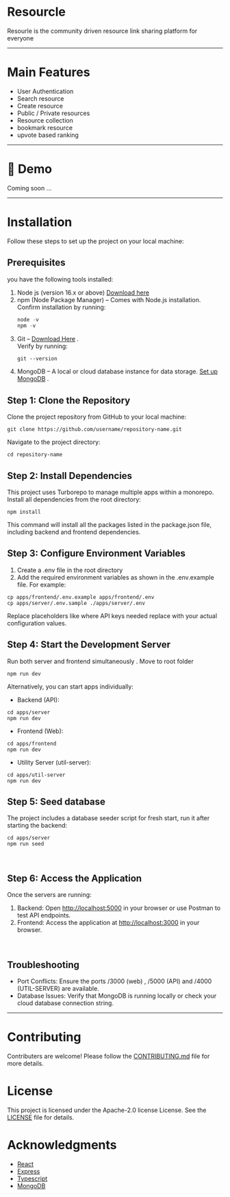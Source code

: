 # Resourcle
Resourle is the community driven resource link sharing platform for everyone


***

# Main Features

* User Authentication
* Search resource
* Create resource
* Public / Private resources
* Resource collection
* bookmark resource
* upvote based ranking

***

# 📑 Demo

Coming soon ...

***

# Installation

Follow these steps to set up the project on your local machine:

## Prerequisites

you have the following tools installed:

1. Node js (version 16.x or above) [Download here](https://nodejs.org/en)
2. npm (Node Package Manager) – Comes with Node.js installation.\
   Confirm installation by running:
   ```typescript bash
   node -v
   npm -v
   ```
3. Git – [Download Here](https://git-scm.com/) .\
   Verify by running:
   ```Text bash
   git --version
   ```
4. MongoDB – A local or cloud database instance for data storage. [Set up MongoDB](https://www.mongodb.com/docs/manual/installation/) .

## Step 1: Clone the Repository

Clone the project repository from GitHub to your local machine:

```Text bash
git clone https://github.com/username/repository-name.git
```

Navigate to the project directory:

```
cd repository-name
```

## Step 2: Install Dependencies

This project uses Turborepo to manage multiple apps within a monorepo. Install all dependencies from the root directory:

```Text bash
npm install
```

This command will install all the packages listed in the package.json file, including backend and frontend dependencies.

## Step 3: Configure Environment Variables

1. Create a .env file in the root directory
2. Add the required environment variables as shown in the .env.example file. For example:

```Text bash
cp apps/frontend/.env.example apps/frontend/.env 
cp apps/server/.env.sample ./apps/server/.env
```

Replace placeholders like where API keys needed replace with your actual configuration values.

## Step 4: Start the Development Server

Run both server and frontend simultaneously . Move to root folder

```Text bash
npm run dev
```

Alternatively, you can start apps individually:

* Backend (API):

```Text bash
cd apps/server
npm run dev
```

* Frontend (Web):

```Text bash
cd apps/frontend
npm run dev
```

* Utility Server (util-server):

```Text bash
cd apps/util-server
npm run dev
```

## Step 5: Seed database 

The project includes a database seeder script for fresh start, run it after starting the backend:

```Text bash
cd apps/server
npm run seed
```

<br />

## Step 6: Access the Application

Once the servers are running:

1. Backend: Open [http://localhost:5000](http://localhost:5000) in your browser or use Postman to test API endpoints.
2. Frontend: Access the application at [http://localhost:3000](http://localhost:3000) in your browser.

<br />

## Troubleshooting

* Port Conflicts: Ensure the ports /3000 (web) , /5000 (API) and /4000 (UTIL-SERVER)  are available.
* Database Issues: Verify that MongoDB is running locally or check your cloud database connection string.

***

# Contributing

Contributers are welcome! Please follow the [CONTRIBUTING.md](CONTRIBUTING.md) file for more details.

# License

This project is licensed under the Apache-2.0 license License. See the [LICENSE](LICENSE) file for details.

# Acknowledgments

* [React](https://reactjs.org/)
* [Express](https://expressjs.com/)
* [Typescript](https://www.typescriptlang.org/)
* [MongoDB](https://www.mongodb.com/)
